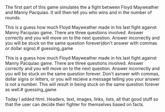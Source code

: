 The first part of this game simulates the a fight between Floyd Mayweather and Manny Pacquiao. It will then tell you who wins and in the number of rounds.

This is a guess how much Floyd Mayweather made in his last fight against Manny Pacquiao game. There are three questions involved. Answer correctly and you will move on to the next question. Answer incorrectly and you will be stuck on the same question forever(don't answer with commas or dollar signs).# guessing_game

This is a guess how much Floyd Mayweather made in his last fight against Manny Pacquiao game. There are three questions involved. Answer correctly and you will move on to the next question. Answer incorrectly and you will be stuck on the same question forever. Don't asnwer with commas, dollar signs or letters, or you will recieve a message telling you your answer is not a number. This will result in being stuck on the same question forever as well.# guessing_game

Today I added html. Headers, text, images, links, lists, all that good stuff so that the user can decide their fighter for themselves based on facts.